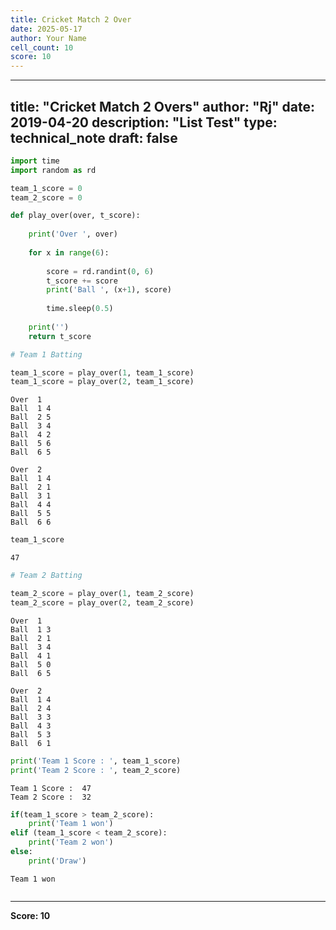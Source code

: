 ```yaml
---
title: Cricket Match 2 Over
date: 2025-05-17
author: Your Name
cell_count: 10
score: 10
---
```


---
title: "Cricket Match 2 Overs"
author: "Rj"
date: 2019-04-20
description: "List Test"
type: technical_note
draft: false
---

```python
import time
import random as rd
```


```python
team_1_score = 0
team_2_score = 0
```


```python
def play_over(over, t_score):
    
    print('Over ', over)
    
    for x in range(6):
        
        score = rd.randint(0, 6)
        t_score += score
        print('Ball ', (x+1), score)
        
        time.sleep(0.5)
        
    print('')
    return t_score
```


```python
# Team 1 Batting

team_1_score = play_over(1, team_1_score)
team_1_score = play_over(2, team_1_score)
```

    Over  1
    Ball  1 4
    Ball  2 5
    Ball  3 4
    Ball  4 2
    Ball  5 6
    Ball  6 5
    
    Over  2
    Ball  1 4
    Ball  2 1
    Ball  3 1
    Ball  4 4
    Ball  5 5
    Ball  6 6
    



```python
team_1_score
```




    47




```python
# Team 2 Batting

team_2_score = play_over(1, team_2_score)
team_2_score = play_over(2, team_2_score)
```

    Over  1
    Ball  1 3
    Ball  2 1
    Ball  3 4
    Ball  4 1
    Ball  5 0
    Ball  6 5
    
    Over  2
    Ball  1 4
    Ball  2 4
    Ball  3 3
    Ball  4 3
    Ball  5 3
    Ball  6 1
    



```python
print('Team 1 Score : ', team_1_score)
print('Team 2 Score : ', team_2_score)
```

    Team 1 Score :  47
    Team 2 Score :  32



```python
if(team_1_score > team_2_score):
    print('Team 1 won')
elif (team_1_score < team_2_score):
    print('Team 2 won')
else:
    print('Draw')
```

    Team 1 won



```python

```


---
**Score: 10**